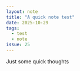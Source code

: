 ```yaml
---
layout: note
title: "A quick note test"
date: 2025-10-29
tags:
  - test
  - note
issue: 25
---
```


Just some quick thoughts
